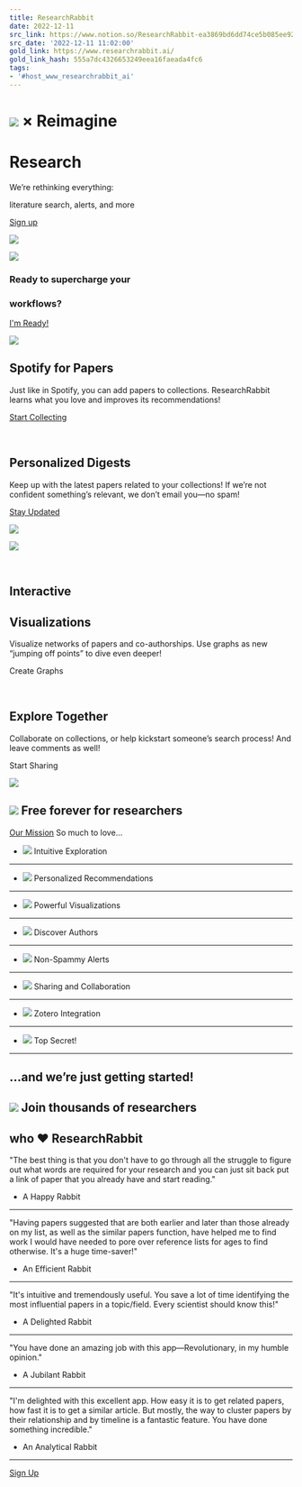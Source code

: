 ```yaml
---
title: ResearchRabbit
date: 2022-12-11
src_link: https://www.notion.so/ResearchRabbit-ea3869bd6dd74ce5b085ee92659acff0
src_date: '2022-12-11 11:02:00'
gold_link: https://www.researchrabbit.ai/
gold_link_hash: 555a7dc4326653249eea16faeada4fc6
tags:
- '#host_www_researchrabbit_ai'
---
```



![](https://images.squarespace-cdn.com/content/v1/5dee82c56fcd7b0290640db5/149ef79f-93ed-43e6-a38a-a668a22ad73c/Research-Rabbit-Top-BG.png)
×
Reimagine
=========

Research
========

We’re rethinking everything:

literature search, alerts, and more


[Sign up](https://researchrabbitapp.com?signup=true) 

[![](https://images.squarespace-cdn.com/content/v1/5dee82c56fcd7b0290640db5/1627573653354-SMBQ7BABX3SI93YB5L7F/play-icon-2.png)](#show_popup_video)

![](https://images.squarespace-cdn.com/content/v1/5dee82c56fcd7b0290640db5/92e422f6-5966-4e69-9d1d-b0a439c563ad/blue-bg.png)
### Ready to supercharge your


### workflows?


[I'm Ready!](https://researchrabbitapp.com?signup=true) 

![](https://images.squarespace-cdn.com/content/v1/5dee82c56fcd7b0290640db5/1628479240987-6YK5LY5NYU5GLHP1DH53/Picture1.png)

Spotify for Papers
------------------

Just like in Spotify, you can add papers to collections. ResearchRabbit learns what you love and improves its recommendations!


[Start Collecting](https://researchrabbitapp.com?signup=true) 












 

Personalized Digests
--------------------

Keep up with the latest papers related to your collections! If we’re not confident something’s relevant, we don’t email you—no spam!


[Stay Updated](https://researchrabbitapp.com?signup=true) 

![](https://images.squarespace-cdn.com/content/v1/5dee82c56fcd7b0290640db5/1628479355169-CTHEUJ8S979N4QDMETOF/Picture2.png)


![](https://images.squarespace-cdn.com/content/v1/5dee82c56fcd7b0290640db5/1628479532521-VKCC2DKYPJ7W20MN3W0C/Picture3.png)


 

Interactive
-----------

Visualizations
--------------

Visualize networks of papers and co-authorships. Use graphs as new “jumping off points” to dive even deeper!


Create Graphs












 

Explore Together
----------------

Collaborate on collections, or help kickstart someone’s search process! And leave comments as well!


Start Sharing

![](https://images.squarespace-cdn.com/content/v1/5dee82c56fcd7b0290640db5/1628479601391-HD7LNF8V1QST9UD6AWAO/Picture4.png)

![](https://images.squarespace-cdn.com/content/v1/5dee82c56fcd7b0290640db5/a893deb0-6f02-494e-aba3-11c8c36b9b27/pink-bg.png)
Free forever for researchers
----------------------------


[Our Mission](/mission) 
So much to love…


* ![](https://images.squarespace-cdn.com/content/v1/5dee82c56fcd7b0290640db5/1627385653276-45N9BJ7LDCRGT7P182R1/icon-1.png)
Intuitive Exploration
---------------------
* ![](https://images.squarespace-cdn.com/content/v1/5dee82c56fcd7b0290640db5/1627386998329-06Q9GCIWXS4Y2CIDN7LV/icon-8.png)
Personalized Recommendations
----------------------------
* ![](https://images.squarespace-cdn.com/content/v1/5dee82c56fcd7b0290640db5/1627385889037-A7X4WNR61XIP3OM7XC36/icon-2.png)
Powerful Visualizations
-----------------------
* ![](https://images.squarespace-cdn.com/content/v1/5dee82c56fcd7b0290640db5/1627385945414-DD3RF5YAZ23CPW32IO3C/icon-4.png)
Discover Authors
----------------
* ![](https://images.squarespace-cdn.com/content/v1/5dee82c56fcd7b0290640db5/1628480402644-53M0FKZQS179RQ1ZOT0O/icon-8.png)
Non-Spammy Alerts
-----------------
* ![](https://images.squarespace-cdn.com/content/v1/5dee82c56fcd7b0290640db5/1627386970055-B5MGUU5UUBAC27RG0LE3/icon-6.png)
Sharing and Collaboration
-------------------------
* ![](https://images.squarespace-cdn.com/content/v1/5dee82c56fcd7b0290640db5/1627385918310-0NZMWN9DGF8E79VXBCS1/icon-3.png)
Zotero Integration
------------------
* ![](https://images.squarespace-cdn.com/content/v1/5dee82c56fcd7b0290640db5/1627386983568-9CIZLIV9049IHS6WC7NO/icon-7.png)
Top Secret!
-----------


…and we’re just getting started!
--------------------------------


![](https://images.squarespace-cdn.com/content/v1/5dee82c56fcd7b0290640db5/92e422f6-5966-4e69-9d1d-b0a439c563ad/blue-bg.png)
Join thousands of researchers
-----------------------------

who ❤ ResearchRabbit
--------------------


"The best thing is that you don't have to go through all the struggle to figure out what words are required for your research and you can just sit back put a link of paper that you already have and start reading."


- A Happy Rabbit
----------------


"Having papers suggested that are both earlier and later than those already on my list, as well as the similar papers function, have helped me to find work I would have needed to pore over reference lists for ages to find otherwise. It's a huge time-saver!"


- An Efficient Rabbit
---------------------


"It's intuitive and tremendously useful. You save a lot of time identifying the most influential papers in a topic/field. Every scientist should know this!"


- A Delighted Rabbit
--------------------


"You have done an amazing job with this app—Revolutionary, in my humble opinion."


- A Jubilant Rabbit
-------------------


"I'm delighted with this excellent app. How easy it is to get related papers, how fast it is to get a similar article. But mostly, the way to cluster papers by their relationship and by timeline is a fantastic feature. You have done something incredible."


- An Analytical Rabbit
----------------------


[Sign Up](https://researchrabbitapp.com?signup=true)